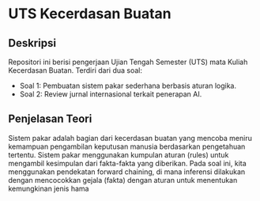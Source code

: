 # UTS Kecerdasan Buatan

## Deskripsi
Repositori ini berisi pengerjaan Ujian Tengah Semester (UTS) mata Kuliah Kecerdasan Buatan.
Terdiri dari dua soal:
- Soal 1: Pembuatan sistem pakar sederhana berbasis aturan logika.
- Soal 2: Review jurnal internasional terkait penerapan AI.

## Penjelasan Teori
Sistem pakar adalah bagian dari kecerdasan buatan yang mencoba meniru kemampuan pengambilan keputusan manusia berdasarkan pengetahuan tertentu. Sistem pakar menggunakan kumpulan aturan (rules) untuk mengambil kesimpulan dari fakta-fakta yang diberikan.
Pada soal ini, kita menggunakan pendekatan forward chaining, di mana inferensi dilakukan dengan mencocokkan gejala (fakta) dengan aturan untuk menentukan kemungkinan jenis hama
